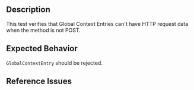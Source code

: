 ## Description

This test verifies that Global Context Entries can't have HTTP request data when the method is not POST.

## Expected Behavior

`GlobalContextEntry` should be rejected.

## Reference Issues


